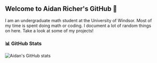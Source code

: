 ## Welcome to Aidan Richer's GitHub 👾

I am an undergraduate math student at the University of Windsor. Most of my time is spent doing math or coding. I document a lot of random things on here. Take a look at some of my projects!

### 📊 GitHub Stats

![Aidan's GitHub stats](https://github-readme-stats.vercel.app/api?username=aidanricher&show_icons=true&theme=radical)
